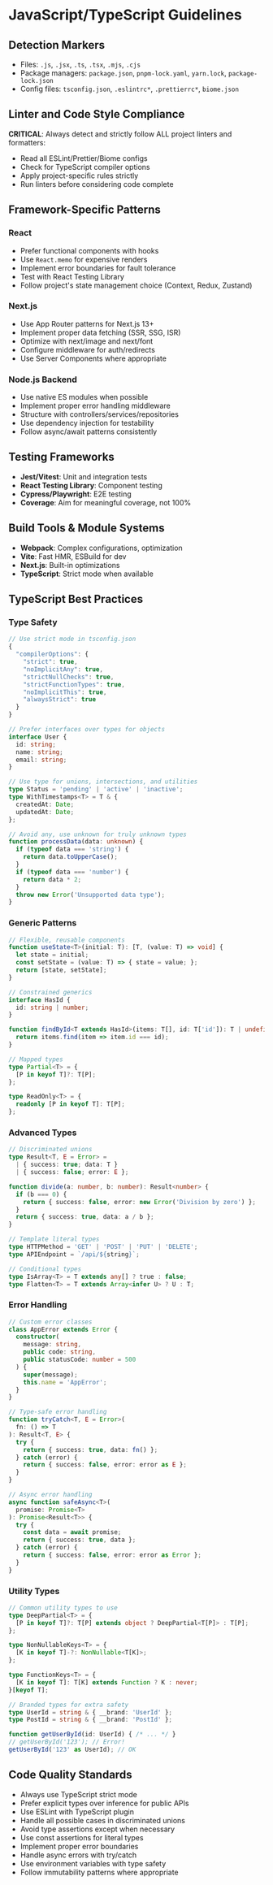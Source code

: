 # JavaScript/TypeScript Guidelines

## Detection Markers
- Files: `.js`, `.jsx`, `.ts`, `.tsx`, `.mjs`, `.cjs`
- Package managers: `package.json`, `pnpm-lock.yaml`, `yarn.lock`, `package-lock.json`
- Config files: `tsconfig.json`, `.eslintrc*`, `.prettierrc*`, `biome.json`

## Linter and Code Style Compliance

**CRITICAL**: Always detect and strictly follow ALL project linters and formatters:
- Read all ESLint/Prettier/Biome configs
- Check for TypeScript compiler options
- Apply project-specific rules strictly
- Run linters before considering code complete

## Framework-Specific Patterns

### React
- Prefer functional components with hooks
- Use `React.memo` for expensive renders
- Implement error boundaries for fault tolerance
- Test with React Testing Library
- Follow project's state management choice (Context, Redux, Zustand)

### Next.js
- Use App Router patterns for Next.js 13+
- Implement proper data fetching (SSR, SSG, ISR)
- Optimize with next/image and next/font
- Configure middleware for auth/redirects
- Use Server Components where appropriate

### Node.js Backend
- Use native ES modules when possible
- Implement proper error handling middleware
- Structure with controllers/services/repositories
- Use dependency injection for testability
- Follow async/await patterns consistently

## Testing Frameworks
- **Jest/Vitest**: Unit and integration tests
- **React Testing Library**: Component testing
- **Cypress/Playwright**: E2E testing
- **Coverage**: Aim for meaningful coverage, not 100%

## Build Tools & Module Systems
- **Webpack**: Complex configurations, optimization
- **Vite**: Fast HMR, ESBuild for dev
- **Next.js**: Built-in optimizations
- **TypeScript**: Strict mode when available

## TypeScript Best Practices

### Type Safety
```typescript
// Use strict mode in tsconfig.json
{
  "compilerOptions": {
    "strict": true,
    "noImplicitAny": true,
    "strictNullChecks": true,
    "strictFunctionTypes": true,
    "noImplicitThis": true,
    "alwaysStrict": true
  }
}

// Prefer interfaces over types for objects
interface User {
  id: string;
  name: string;
  email: string;
}

// Use type for unions, intersections, and utilities
type Status = 'pending' | 'active' | 'inactive';
type WithTimestamps<T> = T & {
  createdAt: Date;
  updatedAt: Date;
};

// Avoid any, use unknown for truly unknown types
function processData(data: unknown) {
  if (typeof data === 'string') {
    return data.toUpperCase();
  }
  if (typeof data === 'number') {
    return data * 2;
  }
  throw new Error('Unsupported data type');
}
```

### Generic Patterns
```typescript
// Flexible, reusable components
function useState<T>(initial: T): [T, (value: T) => void] {
  let state = initial;
  const setState = (value: T) => { state = value; };
  return [state, setState];
}

// Constrained generics
interface HasId {
  id: string | number;
}

function findById<T extends HasId>(items: T[], id: T['id']): T | undefined {
  return items.find(item => item.id === id);
}

// Mapped types
type Partial<T> = {
  [P in keyof T]?: T[P];
};

type ReadOnly<T> = {
  readonly [P in keyof T]: T[P];
};
```

### Advanced Types
```typescript
// Discriminated unions
type Result<T, E = Error> =
  | { success: true; data: T }
  | { success: false; error: E };

function divide(a: number, b: number): Result<number> {
  if (b === 0) {
    return { success: false, error: new Error('Division by zero') };
  }
  return { success: true, data: a / b };
}

// Template literal types
type HTTPMethod = 'GET' | 'POST' | 'PUT' | 'DELETE';
type APIEndpoint = `/api/${string}`;

// Conditional types
type IsArray<T> = T extends any[] ? true : false;
type Flatten<T> = T extends Array<infer U> ? U : T;
```

### Error Handling
```typescript
// Custom error classes
class AppError extends Error {
  constructor(
    message: string,
    public code: string,
    public statusCode: number = 500
  ) {
    super(message);
    this.name = 'AppError';
  }
}

// Type-safe error handling
function tryCatch<T, E = Error>(
  fn: () => T
): Result<T, E> {
  try {
    return { success: true, data: fn() };
  } catch (error) {
    return { success: false, error: error as E };
  }
}

// Async error handling
async function safeAsync<T>(
  promise: Promise<T>
): Promise<Result<T>> {
  try {
    const data = await promise;
    return { success: true, data };
  } catch (error) {
    return { success: false, error: error as Error };
  }
}
```

### Utility Types
```typescript
// Common utility types to use
type DeepPartial<T> = {
  [P in keyof T]?: T[P] extends object ? DeepPartial<T[P]> : T[P];
};

type NonNullableKeys<T> = {
  [K in keyof T]-?: NonNullable<T[K]>;
};

type FunctionKeys<T> = {
  [K in keyof T]: T[K] extends Function ? K : never;
}[keyof T];

// Branded types for extra safety
type UserId = string & { __brand: 'UserId' };
type PostId = string & { __brand: 'PostId' };

function getUserById(id: UserId) { /* ... */ }
// getUserById('123'); // Error!
getUserById('123' as UserId); // OK
```

## Code Quality Standards
- Always use TypeScript strict mode
- Prefer explicit types over inference for public APIs
- Use ESLint with TypeScript plugin
- Handle all possible cases in discriminated unions
- Avoid type assertions except when necessary
- Use const assertions for literal types
- Implement proper error boundaries
- Handle async errors with try/catch
- Use environment variables with type safety
- Follow immutability patterns where appropriate